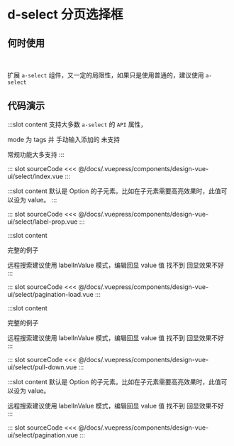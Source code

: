 # d-select 分页选择框

## 何时使用

<br/>

扩展 `a-select` 组件，又一定的局限性，如果只是使用普通的，建议使用 `a-select`

## 代码演示
<box>
<tag text="基本">
<design-vue-ui-select-index />

:::slot content
支持大多数 `a-select` 的 `API` 属性，

mode 为 tags 并 手动输入添加的 未支持

常规功能大多支持
:::

::: slot sourceCode
<<< @/docs/.vuepress/components/design-vue-ui/select/index.vue
:::

</tag>
<tag text="回填到选择框的 Option 的属性值-optionLabelProp">
<design-vue-ui-select-label-prop />

:::slot content
默认是 Option 的子元素。比如在子元素需要高亮效果时，此值可以设为 value。
:::

::: slot sourceCode
<<< @/docs/.vuepress/components/design-vue-ui/select/label-prop.vue
:::

</tag>

<tag text="分页-pagination-动态加载">
<design-vue-ui-select-pagination-load />

:::slot content

完整的例子

远程搜索建议使用 labelInValue 模式，编辑回显 value 值 找不到 回显效果不好
:::

::: slot sourceCode
<<< @/docs/.vuepress/components/design-vue-ui/select/pagination-load.vue
:::

</tag>
<tag text="上滑分页">
<design-vue-ui-select-pull-down />

:::slot content

完整的例子

远程搜索建议使用 labelInValue 模式，编辑回显 value 值 找不到 回显效果不好
:::

::: slot sourceCode
<<< @/docs/.vuepress/components/design-vue-ui/select/pull-down.vue
:::

</tag>
<tag text="分页-pagination">
<design-vue-ui-select-pagination />

:::slot content
默认是 Option 的子元素。比如在子元素需要高亮效果时，此值可以设为 value。

远程搜索建议使用 labelInValue 模式，编辑回显 value 值 找不到 回显效果不好
:::

::: slot sourceCode
<<< @/docs/.vuepress/components/design-vue-ui/select/pagination.vue
:::

</tag>
</box>
